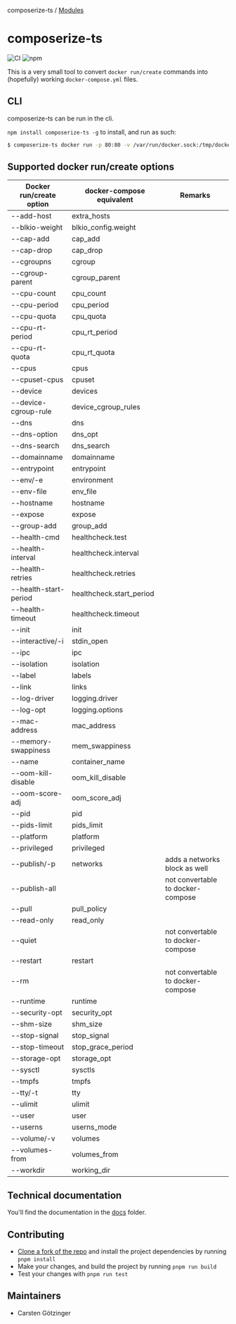 composerize-ts / [Modules](modules.md)

# composerize-ts

![CI](https://github.com/cgoIT/composerize-ts/actions/workflows/ci.yml/badge.svg)
![npm](https://img.shields.io/npm/v/composerize-ts)

This is a very small tool to convert `docker run/create` commands into (hopefully) working `docker-compose.yml` files.

## CLI

composerize-ts can be run in the cli.

`npm install composerize-ts -g` to install, and run as such:

```bash
$ composerize-ts docker run -p 80:80 -v /var/run/docker.sock:/tmp/docker.sock:ro --restart always --log-opt max-size=1g nginx
```

## Supported docker run/create options

| Docker run/create option | docker-compose equivalent | Remarks                            |
|--------------------------|---------------------------|------------------------------------|
| --add-host               | extra_hosts               |                                    |
| --blkio-weight           | blkio_config.weight       |                                    |
| --cap-add                | cap_add                   |                                    |
| --cap-drop               | cap_drop                  |                                    |
| --cgroupns               | cgroup                    |                                    |
| --cgroup-parent          | cgroup_parent             |                                    |
| --cpu-count              | cpu_count                 |                                    |
| --cpu-period             | cpu_period                |                                    |
| --cpu-quota              | cpu_quota                 |                                    |
| --cpu-rt-period          | cpu_rt_period             |                                    |
| --cpu-rt-quota           | cpu_rt_quota              |                                    |
| --cpus                   | cpus                      |                                    |
| --cpuset-cpus            | cpuset                    |                                    |
| --device                 | devices                   |                                    |
| --device-cgroup-rule     | device_cgroup_rules       |                                    |
| --dns                    | dns                       |                                    |
| --dns-option             | dns_opt                   |                                    |
| --dns-search             | dns_search                |                                    |
| --domainname             | domainname                |                                    |
| --entrypoint             | entrypoint                |                                    |
| --env/-e                 | environment               |                                    |
| --env-file               | env_file                  |                                    |
| --hostname               | hostname                  |                                    |
| --expose                 | expose                    |                                    |
| --group-add              | group_add                 |                                    |
| --health-cmd             | healthcheck.test          |                                    |
| --health-interval        | healthcheck.interval      |                                    |
| --health-retries         | healthcheck.retries       |                                    |
| --health-start-period    | healthcheck.start_period  |                                    |
| --health-timeout         | healthcheck.timeout       |                                    |
| --init                   | init                      |                                    |
| --interactive/-i         | stdin_open                |                                    |
| --ipc                    | ipc                       |                                    |
| --isolation              | isolation                 |
| --label                  | labels                    |                                    |
| --link                   | links                     |                                    |
| --log-driver             | logging.driver            |                                    |
| --log-opt                | logging.options           |                                    |
| --mac-address            | mac_address               |                                    |
| --memory-swappiness      | mem_swappiness            |                                    |
| --name                   | container_name            |                                    |
| --oom-kill-disable       | oom_kill_disable          |                                    |
| --oom-score-adj          | oom_score_adj             |                                    |
| --pid                    | pid                       |                                    |
| --pids-limit             | pids_limit                |                                    |
| --platform               | platform                  |                                    |
| --privileged             | privileged                |                                    |
| --publish/-p             | networks                  | adds a networks block as well      |
| --publish-all            |                           | not convertable to docker-compose  |
| --pull                   | pull_policy               |                                    |
| --read-only              | read_only                 |                                    |
| --quiet                  |                           | not convertable to docker-compose  |
| --restart                | restart                   |                                    |
| --rm                     |                           | not convertable to docker-compose  |
| --runtime                | runtime                   |                                    |
| --security-opt           | security_opt              |                                    |
| --shm-size               | shm_size                  |                                    |
| --stop-signal            | stop_signal               |                                    |
| --stop-timeout           | stop_grace_period         |                                    |
| --storage-opt            | storage_opt               |                                    |
| --sysctl                 | sysctls                   |                                    |
| --tmpfs                  | tmpfs                     |                                    |
| --tty/-t                 | tty                       |                                    |
| --ulimit                 | ulimit                    |                                    |
| --user                   | user                      |                                    |
| --userns                 | userns_mode               |                                    |
| --volume/-v              | volumes                   |                                    |
| --volumes-from           | volumes_from              |                                    |
| --workdir                | working_dir               |                                    |

## Technical documentation

You'll find the documentation in the [docs](./docs) folder.

## Contributing

- [Clone a fork of the repo](https://guides.github.com/activities/forking/) and install the project dependencies by running `pnpm install`
- Make your changes, and build the project by running `pnpm run build`
- Test your changes with `pnpm run test`

## Maintainers

- Carsten Götzinger
